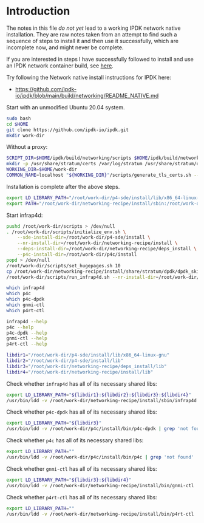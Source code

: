 # Introduction

The notes in this file _do not yet_ lead to a working IPDK network
native installation.  They are raw notes taken from an attempt to find
such a sequence of steps to install it and then use it successfully,
which are incomplete now, and might never be complete.

If you are interested in steps I have successfully followed to install
and use an IPDK network container build, see
[here](README-install-ipdk-networking-container-ubuntu-20.04-and-test.md).



Try following the Network native install instructions for IPDK here:

+ https://github.com/ipdk-io/ipdk/blob/main/build/networking/README_NATIVE.md

Start with an unmodified Ubuntu 20.04 system.


```bash
sudo bash
cd $HOME
git clone https://github.com/ipdk-io/ipdk.git
mkdir work-dir
```

Without a proxy:

```bash
SCRIPT_DIR=$HOME/ipdk/build/networking/scripts $HOME/ipdk/build/networking/scripts/host_install.sh -d $HOME --workdir=$HOME/work-dir |& tee $HOME/log-install.txt
mkdir -p /usr/share/stratum/certs /var/log/stratum /usr/share/stratum/dpdk
WORKING_DIR=$HOME/work-dir
COMMON_NAME=localhost "${WORKING_DIR}"/scripts/generate_tls_certs.sh --workdir="${WORKING_DIR}"
```

Installation is complete after the above steps.




```bash
export LD_LIBRARY_PATH="/root/work-dir/p4-sde/install/lib/x86_64-linux-gnu:/root/work-dir/p4-sde/install/lib:/root/work-dir/networking-recipe/deps_install/lib:/root/work-dir/networking-recipe/install/lib"
export PATH="/root/work-dir/networking-recipe/install/sbin:/root/work-dir/p4c/install/bin:/root/work-dir/networking-recipe/install/bin:/root/work-dir/p4-sde/install/bin:${PATH}"
```


Start infrap4d:

```bash
pushd /root/work-dir/scripts > /dev/null
. /root/work-dir/scripts/initialize_env.sh \
    --sde-install-dir=/root/work-dir/p4-sde/install \
    --nr-install-dir=/root/work-dir/networking-recipe/install \
    --deps-install-dir=/root/work-dir/networking-recipe/deps_install \
    --p4c-install-dir=/root/work-dir/p4c/install
popd > /dev/null
/root/work-dir/scripts/set_hugepages.sh 10
cp /root/work-dir/networking-recipe/install/share/stratum/dpdk/dpdk_skip_p4.conf /usr/share/stratum/dpdk/dpdk_skip_p4.conf
/root/work-dir/scripts/run_infrap4d.sh --nr-install-dir=/root/work-dir/networking-recipe/install
```


```bash
which infrap4d
which p4c
which p4c-dpdk
which gnmi-ctl
which p4rt-ctl

infrap4d --help
p4c --help
p4c-dpdk --help
gnmi-ctl --help
p4rt-ctl --help
```

```bash
libdir1="/root/work-dir/p4-sde/install/lib/x86_64-linux-gnu"
libdir2="/root/work-dir/p4-sde/install/lib"
libdir3="/root/work-dir/networking-recipe/deps_install/lib"
libdir4="/root/work-dir/networking-recipe/install/lib"
```

Check whether `infrap4d` has all of its necessary shared libs:

```bash
export LD_LIBRARY_PATH="${libdir1}:${libdir2}:${libdir3}:${libdir4}"
/usr/bin/ldd -v /root/work-dir/networking-recipe/install/sbin/infrap4d | grep 'not found'
```

Check whether `p4c-dpdk` has all of its necessary shared libs:

```bash
export LD_LIBRARY_PATH="${libdir3}"
/usr/bin/ldd -v /root/work-dir/p4c/install/bin/p4c-dpdk | grep 'not found'
```

Check whether `p4c` has all of its necessary shared libs:

```bash
export LD_LIBRARY_PATH=""
/usr/bin/ldd -v /root/work-dir/p4c/install/bin/p4c | grep 'not found'
```

Check whether `gnmi-ctl` has all of its necessary shared libs:

```bash
export LD_LIBRARY_PATH="${libdir3}:${libdir4}"
/usr/bin/ldd -v /root/work-dir/networking-recipe/install/bin/gnmi-ctl | grep 'not found'
```

Check whether `p4rt-ctl` has all of its necessary shared libs:

```bash
export LD_LIBRARY_PATH=""
/usr/bin/ldd -v /root/work-dir/networking-recipe/install/bin/p4rt-ctl | grep 'not found'
```
